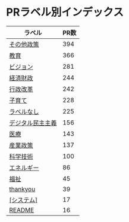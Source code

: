 # PRラベル別インデックス

| ラベル | PR数 |
|--------|------|
| [その他政策](label_その他政策.md) | 394 |
| [教育](label_教育.md) | 366 |
| [ビジョン](label_ビジョン.md) | 281 |
| [経済財政](label_経済財政.md) | 244 |
| [行政改革](label_行政改革.md) | 242 |
| [子育て](label_子育て.md) | 228 |
| [ラベルなし](label_ラベルなし.md) | 225 |
| [デジタル民主主義](label_デジタル民主主義.md) | 156 |
| [医療](label_医療.md) | 143 |
| [産業政策](label_産業政策.md) | 137 |
| [科学技術](label_科学技術.md) | 100 |
| [エネルギー](label_エネルギー.md) | 86 |
| [福祉](label_福祉.md) | 45 |
| [thankyou](label_thankyou.md) | 39 |
| [[システム]](label_[システム].md) | 17 |
| [README](label_README.md) | 16 |
